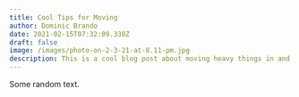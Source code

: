 ```yaml
---
title: Cool Tips for Moving
author: Dominic Brando
date: 2021-02-15T07:32:09.330Z
draft: false
image: /images/photo-on-2-3-21-at-8.11-pm.jpg
description: This is a cool blog post about moving heavy things in and out of tight spaces.
---
```

Some random text.